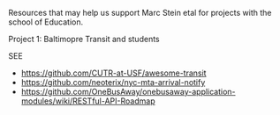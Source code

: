 Resources that may help us support Marc Stein etal for projects with the school of Education.

Project 1: Baltimopre Transit and students

SEE
* https://github.com/CUTR-at-USF/awesome-transit
* https://github.com/neoterix/nyc-mta-arrival-notify
* https://github.com/OneBusAway/onebusaway-application-modules/wiki/RESTful-API-Roadmap
